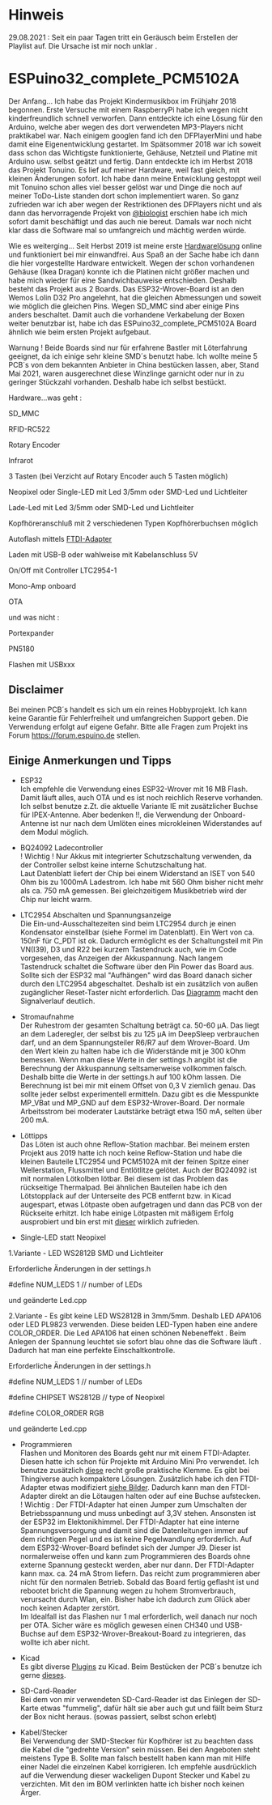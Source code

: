 # Hinweis 
29.08.2021 : Seit ein paar Tagen tritt ein Geräusch beim Erstellen der Playlist auf. Die Ursache ist mir noch unklar . 

# ESPuino32_complete_PCM5102A
 
Der Anfang... Ich habe das Projekt Kindermusikbox im Frühjahr 2018 begonnen. Erste Versuche mit einem RaspberryPi habe ich wegen nicht kinderfreundlich schnell verworfen. Dann entdeckte ich eine Lösung für den Arduino, welche aber wegen des dort verwendeten MP3-Players nicht praktikabel war. Nach einigem googlen fand ich den DFPlayerMini und habe damit eine Eigenentwicklung gestartet. Im Spätsommer 2018 war ich soweit dass schon das Wichtigste funktionierte, Gehäuse, Netzteil und Platine mit Arduino usw. selbst geätzt und fertig. Dann entdeckte ich im Herbst 2018 das Projekt Tonuino. Es lief auf meiner Hardware, weil fast gleich, mit kleinen Änderungen sofort. Ich habe dann meine Entwicklung gestoppt weil mit Tonuino schon alles viel besser gelöst war und Dinge die noch auf meiner ToDo-Liste standen dort schon implementiert waren. So ganz zufrieden war ich aber wegen der Restriktionen des DFPlayers nicht und als dann das hervorragende Projekt von [@biologist](https://github.com/biologist79/ESPuino) erschien habe ich mich sofort damit beschäftigt und das auch nie bereut. Damals war noch nicht klar dass die Software mal so umfangreich und mächtig werden würde.

Wie es weiterging... Seit Herbst 2019 ist meine erste [Hardwarelösung](https://u.pcloud.link/publink/show?code=kZjJVKkZOYso9U99qILNOMm5ehliaFtxldWX) online und funktioniert bei mir einwandfrei. Aus Spaß an der Sache habe ich dann die hier vorgestellte Hardware entwickelt. Wegen der schon vorhandenen Gehäuse (Ikea Dragan) konnte ich die Platinen nicht größer machen und habe mich wieder für eine Sandwichbauweise entschieden. Deshalb besteht das Projekt aus 2 Boards. Das ESP32-Wrover-Board ist an den Wemos Lolin D32 Pro angelehnt, hat die gleichen Abmessungen und soweit wie möglich die gleichen Pins. Wegen SD_MMC sind aber einige Pins anders beschaltet. Damit auch die vorhandene Verkabelung der Boxen weiter benutzbar ist, habe ich das ESPuino32_complete_PCM5102A Board ähnlich wie beim ersten Projekt aufgebaut.

Warnung ! Beide Boards sind nur für erfahrene Bastler mit Löterfahrung geeignet, da ich einige sehr kleine SMD´s benutzt habe.
Ich wollte meine 5 PCB´s von dem bekannten Anbieter in China bestücken lassen, aber, Stand Mai 2021, waren ausgerechnet diese Winzlinge garnicht oder nur in zu geringer Stückzahl vorhanden. Deshalb habe ich selbst bestückt. 


Hardware...was geht :

SD_MMC

RFID-RC522

Rotary Encoder

Infrarot

3 Tasten (bei Verzicht auf Rotary Encoder auch 5 Tasten möglich)

Neopixel oder Single-LED mit Led 3/5mm oder SMD-Led und Lichtleiter

Lade-Led mit Led 3/5mm oder SMD-Led und Lichtleiter

Kopfhöreranschluß mit 2 verschiedenen Typen Kopfhörerbuchsen möglich

Autoflash mittels [FTDI-Adapter](https://de.aliexpress.com/item/32519490747.html?spm=a2g0o.productlist.0.0.915730e8V31VMC&algo_pvid=8c902908-0d1e-43ba-9fd9-eee5b9eb5d2f&algo_exp_id=8c902908-0d1e-43ba-9fd9-eee5b9eb5d2f-0&pdp_ext_f=%7B%22sku_id%22%3A%2257445169811%22%7D)

Laden mit USB-B oder wahlweise mit Kabelanschluss 5V

On/Off mit Controller LTC2954-1

Mono-Amp onboard

OTA

und was nicht :

Portexpander

PN5180

Flashen mit USBxxx                  

## Disclaimer
Bei meinen PCB´s handelt es sich um ein reines Hobbyprojekt. Ich kann keine Garantie für Fehlerfreiheit und umfangreichen Support geben. Die Verwendung erfolgt auf eigene Gefahr. Bitte alle Fragen zum Projekt ins Forum https://forum.espuino.de stellen. 

## Einige Anmerkungen und Tipps

* ESP32  
Ich empfehle die Verwendung eines ESP32-Wrover mit 16 MB Flash. Damit läuft alles, auch OTA und es ist noch reichlich Reserve vorhanden. Ich selbst benutze z.Zt. die aktuelle Variante IE mit zusätzlicher Buchse für IPEX-Antenne. Aber bedenken  !!, die Verwendung der Onboard-Antenne ist nur nach dem Umlöten eines microkleinen Widerstandes auf dem Modul möglich.

* BQ24092 Ladecontroller   
! Wichtig ! Nur Akkus mit integrierter Schutzschaltung verwenden, da der Controller selbst keine interne Schutzschaltung hat.  
Laut Datenblatt liefert der Chip bei einem Widerstand an ISET von 540 Ohm bis zu 1000mA Ladestrom. Ich habe mit 560 Ohm bisher nicht mehr als ca. 750 mA gemessen.
Bei gleichzeitigem Musikbetrieb wird der Chip nur leicht warm.

* LTC2954 Abschalten und Spannungsanzeige   
Die Ein-und-Ausschaltezeiten sind beim LTC2954 durch je einen Kondensator einstellbar (siehe Formel im Datenblatt). Ein Wert von ca. 150nF für C_PDT ist ok.
Dadurch ermöglicht es der Schaltungsteil mit Pin VN(I39), D3 und R22 bei kurzem Tastendruck auch, wie im Code vorgesehen, das Anzeigen der Akkuspannung. Nach langem Tastendruck schaltet die Software über den Pin Power das Board aus. Sollte sich der ESP32 mal "Aufhängen" wird das Board danach sicher durch den LTC2954 abgeschaltet. Deshalb ist ein zusätzlich von außen zugänglicher Reset-Taster nicht erforderlich. Das [Diagramm](https://github.com/compactflash/ESPuino32_complete_PCM5102A/blob/master/Bilder/ESP32_abschalten_mit_power_ein_aus.png) macht den Signalverlauf deutlich.

* Stromaufnahme  
Der Ruhestrom der gesamten Schaltung beträgt ca. 50-60 µA. Das liegt an dem Laderegler, der selbst bis zu 125 µA im DeepSleep verbrauchen darf, und an dem Spannungsteiler R6/R7 auf dem Wrover-Board. Um den Wert klein zu halten habe ich die Widerstände mit je 300 kOhm bemessen. Wenn man diese Werte in der settings.h angibt ist die Berechnung der Akkuspannung seltsamerweise vollkommen falsch. Deshalb bitte die Werte in der settings.h auf 100 kOhm lassen. Die Berechnung ist bei mir mit einem Offset von 0,3 V ziemlich genau. Das sollte jeder selbst experimentell ermitteln. Dazu gibt es die Messpunkte MP_VBat und  MP_GND auf dem ESP32-Wrover-Board.
Der normale Arbeitsstrom bei moderater Lautstärke beträgt etwa 150 mA, selten über 200 mA.  

* Löttipps  
Das Löten ist auch ohne Reflow-Station machbar. Bei meinem ersten Projekt aus 2019 hatte ich noch keine Reflow-Station und habe die kleinen Bauteile LTC2954 und PCM5102A mit der feinen Spitze einer Wellerstation, Flussmittel und Entlötlitze gelötet. Auch der BQ24092 ist mit normalen Lötkolben lötbar. Bei diesem ist das Problem das rückseitige Thermalpad. Bei ähnlichen Bauteilen habe ich den Lötstopplack auf der Unterseite des PCB entfernt bzw. in Kicad augespart, etwas Lötpaste oben aufgetragen und dann das PCB von der Rückseite erhitzt. Ich habe einige Lötpasten mit mäßigem Erfolg ausprobiert und bin erst mit [dieser](https://de.aliexpress.com/item/32949138834.html?spm=a2g0s.9042311.0.0.27424c4deLTVcW) wirklich zufrieden.

* Single-LED statt Neopixel    

1.Variante - LED WS2812B SMD und Lichtleiter

Erforderliche Änderungen in der settings.h

#define NUM_LEDS                     1          // number of LEDs

und geänderte Led.cpp

   2.Variante - Es gibt keine LED WS2812B in 3mm/5mm. Deshalb LED APA106 oder LED PL9823 verwenden. Diese beiden LED-Typen haben eine andere COLOR_ORDER. Die Led APA106 hat einen schönen Nebeneffekt . Beim Anlegen der Spannung leuchtet sie sofort blau ohne das die Software läuft . Dadurch hat man eine perfekte Einschaltkontrolle.

Erforderliche Änderungen in der settings.h

#define NUM_LEDS                     1          // number of LEDs

#define CHIPSET                     WS2812B     // type of Neopixel

#define COLOR_ORDER                 RGB

und geänderte Led.cpp

* Programmieren  
Flashen und Monitoren  des Boards geht nur mit einem FTDI-Adapter. Diesen hatte ich schon für Projekte mit Arduino Mini Pro verwendet. Ich benutze zusätzlich [diese](https://de.aliexpress.com/item/1005001409579446.html?spm=a2g0s.9042311.0.0.27424c4dTU9fTo) recht große praktische Klemme. Es gibt bei Thingiverse auch kompaktere Lösungen. Zusätzlich habe ich den FTDI-Adapter etwas modifiziert [siehe Bilder](https://github.com/compactflash/ESPuino32_complete_PCM5102A/tree/master/Bilder). Dadurch kann man den FTDI-Adapter direkt an die Lötaugen halten oder auf eine Buchse aufstecken.
! Wichtig : Der FTDI-Adapter hat einen Jumper zum Umschalten der Betriebsspannung und muss unbedingt auf 3,3V stehen. Ansonsten ist der ESP32 im Elektonikhimmel. Der FTDI-Adapter hat eine interne Spannungsversorgung und damit sind die Datenleitungen immer auf dem richtigen Pegel und es ist keine Pegelwandlung erforderlich. Auf dem ESP32-Wrover-Board befindet sich der Jumper J9. Dieser ist normalerweise offen und kann zum Programmieren des Boards ohne externe Spannung gesteckt werden, aber nur dann. Der FTDI-Adapter kann max. ca. 24 mA Strom liefern. Das reicht zum programmieren aber nicht für den normalen Betrieb. Sobald das Board fertig geflasht ist und rebootet bricht die Spannung wegen zu hohem Stromverbrauch, verursacht durch Wlan, ein. Bisher habe ich dadurch zum Glück aber noch keinen Adapter zerstört.  
Im Idealfall ist das Flashen nur 1 mal erforderlich, weil danach nur noch per OTA. Sicher wäre es möglich gewesen einen CH340 und USB-Buchse auf dem ESP32-Wrover-Breakout-Board zu integrieren, das wollte ich aber nicht.

* Kicad  
Es gibt diverse [Plugins](https://github.com/xesscorp/kicad-3rd-party-tools) zu Kicad. Beim Bestücken der PCB´s benutze ich gerne [dieses](https://github.com/openscopeproject/InteractiveHtmlBom).

* SD-Card-Reader  
Bei dem von mir verwendeten SD-Card-Reader ist das Einlegen der SD-Karte etwas "fummelig", dafür hält sie aber auch gut und fällt beim Sturz der Box nicht heraus. (sowas passiert, selbst schon erlebt)

* Kabel/Stecker  
Bei Verwendung der SMD-Stecker für Kopfhörer ist zu beachten dass die Kabel die "gedrehte Version" sein müssen. Bei den Angeboten steht meistens Type B. Sollte man falsch bestellt haben kann man mit Hilfe einer Nadel die einzelnen Kabel korrigieren.
Ich empfehle ausdrücklich auf die Verwendung dieser wackeligen Dupont Stecker und Kabel zu verzichten. Mit den im BOM verlinkten hatte ich bisher noch keinen Ärger.


